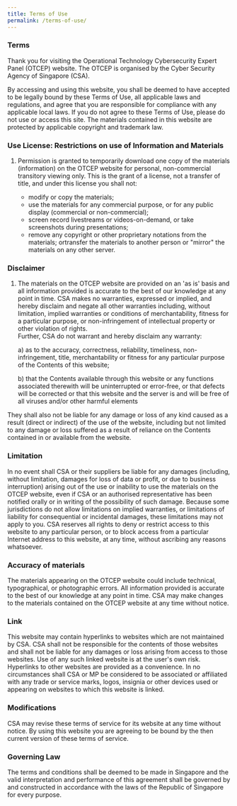 ```yaml
---
title: Terms of Use
permalink: /terms-of-use/
---
```

### Terms

Thank you for visiting the Operational Technology Cybersecurity Expert Panel (OTCEP) website. The OTCEP is organised by the Cyber Security Agency of Singapore (CSA). 

By accessing and using this website, you shall be deemed to have accepted to be legally bound by these Terms of Use, all applicable laws and regulations, and agree that you are responsible for compliance with any applicable local laws. If you do not agree to these Terms of Use, please do not use or access this site. The materials contained in this website are protected by applicable copyright and trademark law.

### Use License: Restrictions on use of Information and Materials
1. Permission is granted to temporarily download one copy of the materials (information) on the OTCEP website for personal, non-commercial transitory viewing only. This is the grant of a license, not a transfer of title, and under this license you shall not:

	* modify or copy the materials;
	* use the materials for any commercial purpose, or for any public display (commercial or non-commercial);
	* screen record livestreams or videos-on-demand, or take screenshots during presentations;
	* remove any copyright or other proprietary notations from the materials; ortransfer the materials to another person or "mirror" the materials on any other server.

### Disclaimer
1. The materials on the OTCEP website are provided on an 'as is' basis and all information provided is accurate to the best of our knowledge at any point in time. CSA makes no warranties, expressed or implied, and hereby disclaim and negate all other warranties including, without limitation, implied warranties or conditions of merchantability, fitness for a particular purpose, or non-infringement of intellectual property or other violation of rights. <br>Further, CSA do not warrant and hereby disclaim any warranty: 

	a) as to the accuracy, correctness, reliability, timeliness, non-infringement, title, merchantability or fitness for any particular purpose of the Contents of this website;

	b) that the Contents available through this website or any functions associated therewith will be uninterrupted or error-free, or that defects will be corrected or that this website and the server is and will be free of all viruses and/or other harmful elements

They shall also not be liable for any damage or loss of any kind caused as a result (direct or indirect) of the use of the website, including but not limited to any damage or loss suffered as a result of reliance on the Contents contained in or available from the website.

### Limitation

In no event shall CSA or their suppliers be liable for any damages (including, without limitation, damages for loss of data or profit, or due to business interruption) arising out of the use or inability to use the materials on the OTCEP website, even if CSA or an authorised representative has been notified orally or in writing of the possibility of such damage. Because some jurisdictions do not allow limitations on implied warranties, or limitations of liability for consequential or incidental damages, these limitations may not apply to you.
CSA reserves all rights to deny or restrict access to this website to any particular person, or to block access from a particular Internet address to this website, at any time, without ascribing any reasons whatsoever.

### Accuracy of materials

The materials appearing on the OTCEP website could include technical, typographical, or photographic errors. All information provided is accurate to the best of our knowledge at any point in time. CSA may make changes to the materials contained on the OTCEP website at any time without notice. 

### Link

This website may contain hyperlinks to websites which are not maintained by CSA. CSA shall not be responsible for the contents of those websites and shall not be liable for any damages or loss arising from access to those websites. Use of any such linked website is at the user's own risk. 
Hyperlinks to other websites are provided as a convenience. In no circumstances shall CSA or MP be considered to be associated or affiliated with any trade or service marks, logos, insignia or other devices used or appearing on websites to which this website is linked.

### Modifications

CSA may revise these terms of service for its website at any time without notice. By using this website you are agreeing to be bound by the then current version of these terms of service.

### Governing Law 

The terms and conditions shall be deemed to be made in Singapore and the valid interpretation and performance of this agreement shall be governed by and constructed in accordance with the laws of the Republic of Singapore for every purpose.